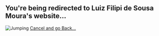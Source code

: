 <h2>You're being redirected to Luiz Filipi de Sousa Moura's website...</h2>
<img src="24.jpg" alt="Jumping">
<meta http-equiv = "refresh" content = "5; url = https://sites.google.com/view/luizfilipidesousamoura" />
<a href="javascript:history.back()">Cancel and go Back...</a>
